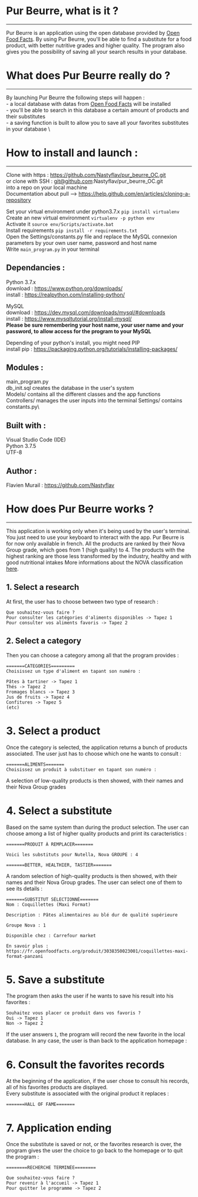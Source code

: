 # Pur Beurre, what is it ?
----------------
Pur Beurre is an application using the open database provided by [Open Food Facts](https://world.openfoodfacts.org/).
By using Pur Beurre, you'll be able to find a substitute for a food product, with better nutritive grades and higher 
quality. The program also gives you the possibility of saving all your search results in your database.

# What does Pur Beurre really do ?
----------------
By launching Pur Beurre the following steps will happen :\
	- a local database with datas from [Open Food Facts](https://world.openfoodfacts.org/) will be installed \
	- you'll be able to search in this database a certain amount of products and their substitutes \
	- a saving function is built to allow you to save all your favorites substitutes in your database \

# How to install and launch :
--------------
Clone with https : https://github.com/Nastyflav/pur_beurre_OC.git \
or clone with SSH : git@github.com:Nastyflav/pur_beurre_OC.git \
into a repo on your local machine \
Documentation about pull --> https://help.github.com/en/articles/cloning-a-repository 

Set your virtual environment under python3.7.x `pip install virtualenv`\
Create an new virtual environment `virtualenv -p python env`\
Activate it `source env/Scripts/activate.bat`\
Install requirements `pip install -r requirements.txt`\
Open the Settings/constants.py file and replace the MySQL connexion parameters by your own user name, password and host name \
Write `main_program.py` in your terminal 

## Dependancies :

Python 3.7.x \
download : https://www.python.org/downloads/ \
install : https://realpython.com/installing-python/ 

MySQL \
download : https://dev.mysql.com/downloads/mysql/#downloads \
install : https://www.mysqltutorial.org/install-mysql/ \
**Please be sure remembering your host name, your user name and your password, to allow access for the program to your MySQL**

Depending of your python's install, you might need PIP\
install pip : https://packaging.python.org/tutorials/installing-packages/

## Modules :

main_program.py\
db_init.sql creates the database in the user's system \
Models/ contains all the different classes and the app functions\
Controllers/ manages the user inputs into the terminal
Settings/ contains constants.py\

## Built with :

Visual Studio Code (IDE)\
Python 3.7.5\
UTF-8

## Author :

Flavien Murail : https://github.com/Nastyflav


# How does Pur Beurre works ?
----------------

This application is working only when it's being used by the user's terminal. You just need to use your keyboard to interact with the app. Pur Beurre is for now only available in french.
All the products are ranked by their Nova Group grade, which goes from 1 (high quality) to 4. The products with the highest ranking are those less transformed by the industry, healthy and with good nutritional intakes
More informations about the NOVA classification [here](https://fr.openfoodfacts.org/nova).

## 1. Select a research

At first, the user has to choose between two type of research :
```
Que souhaitez-vous faire ?
Pour consulter les catégories d'aliments disponibles -> Tapez 1
Pour consulter vos aliments favoris -> Tapez 2
```

## 2. Select a category

Then you can choose a category among all that the program provides :
```
=======CATEGORIES=========
Choisissez un type d'aliment en tapant son numéro :

Pâtes à tartiner -> Tapez 1
Thés -> Tapez 2
Fromages blancs -> Tapez 3
Jus de fruits -> Tapez 4
Confitures -> Tapez 5
(etc)
```

# 3. Select a product

Once the category is selected, the application returns a bunch of products associated. The user just has to choose which one he wants to consult :
```
=======ALIMENTS=======
Choisissez un produit à substituer en tapant son numéro :
```
A selection of low-quality products is then showed, with their names and their Nova Group grades

# 4. Select a substitute

Based on the same system than during the product selection. The user can choose among a list of higher quality products and print its caracteristics :
```
=======PRODUIT À REMPLACER=======

Voici les substituts pour Nutella, Nova GROUPE : 4

=======BETTER, HEALTHIER, TASTIER=======
```
A random selection of high-quality products is then showed, with their names and their Nova Group grades.
The user can select one of them to see its details :
```
=======SUBSTITUT SÉLECTIONNÉ=======
Nom : Coquillettes (Maxi Format)

Description : Pâtes alimentaires au blé dur de qualité supérieure

Groupe Nova : 1

Disponible chez : Carrefour market

En savoir plus : https://fr.openfoodfacts.org/produit/3038350023001/coquillettes-maxi-format-panzani
```

# 5. Save a substitute

The program then asks the user if he wants to save his result into his favorites :
```
Souhaitez vous placer ce produit dans vos favoris ?
Oui -> Tapez 1
Non -> Tapez 2
```
If the user answers `1`, the program will record the new favorite in the local database. In any case, the user is than back to the application homepage : 

# 6. Consult the favorites records

At the beginning of the application, if the user chose to consult his records, all of his favorites products are displayed. \
Every substitute is associated with the original product it replaces :
```
=======HALL OF FAME=======
```

# 7. Application ending
Once the substitute is saved or not, or the favorites research is over, the program gives the user the choice to go back to the homepage or to quit the program :
```
========RECHERCHE TERMINÉE========

Que souhaitez-vous faire ?
Pour revenir à l'accueil -> Tapez 1
Pour quitter le programme -> Tapez 2
```